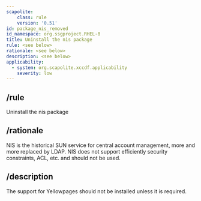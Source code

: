 ```yaml
---
scapolite:
    class: rule
    version: '0.51'
id: package_nis_removed
id_namespace: org.ssgproject.RHEL-8
title: Uninstall the nis package
rule: <see below>
rationale: <see below>
description: <see below>
applicability:
  - system: org.scapolite.xccdf.applicability
    severity: low
---
```



## /rule

Uninstall the nis package

## /rationale

NIS
is the historical SUN service for central account management, more and
more replaced by LDAP. NIS does not support efficiently security
constraints, ACL, etc. and should not be used.

## /description

The
support for Yellowpages should not be installed unless it is required.
